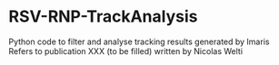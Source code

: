 # RSV-RNP-TrackAnalysis
Python code to filter and analyse tracking results generated by Imaris
Refers to publication XXX (to be filled)
written by Nicolas Welti
